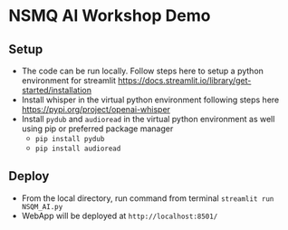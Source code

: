 # NSMQ AI Workshop Demo

## Setup
- The code can be run locally. Follow steps here to setup a python environment for streamlit https://docs.streamlit.io/library/get-started/installation
- Install whisper in the virtual python environment following steps here https://pypi.org/project/openai-whisper
- Install `pydub` and `audioread` in the virtual python environment as well using pip or preferred package manager
  - `pip install pydub`
  - `pip install audioread`

## Deploy
- From the local directory, run command from terminal `streamlit run NSQM_AI.py`
- WebApp will be deployed at `http://localhost:8501/`
